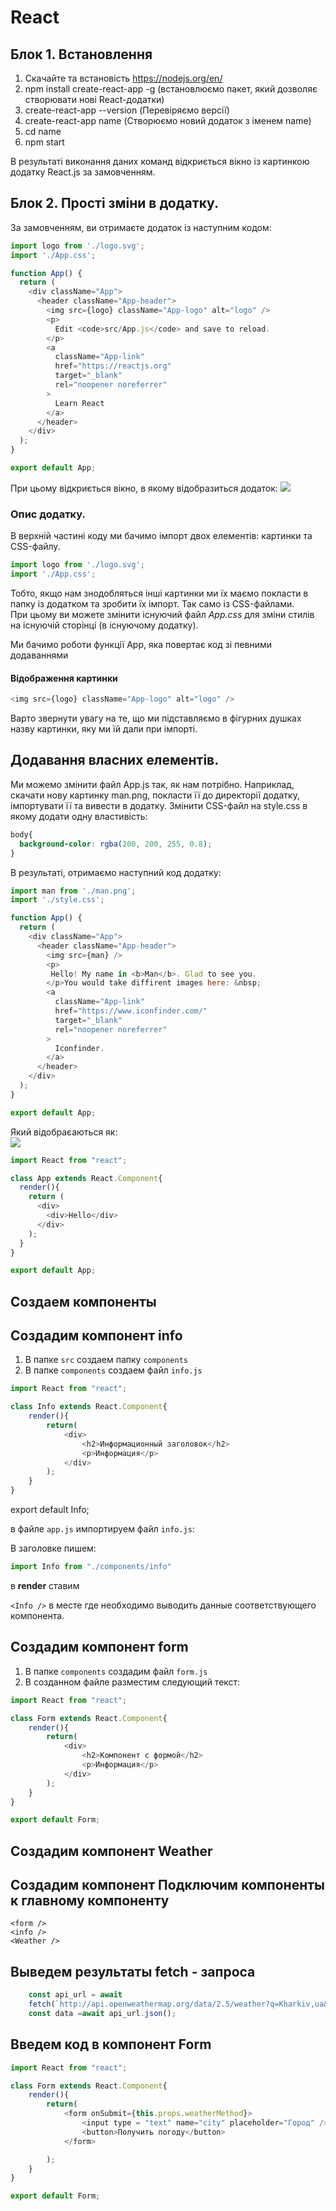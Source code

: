 # React
## Блок 1. Встановлення
1. Скачайте та встановість https://nodejs.org/en/
2. npm install create-react-app -g (встановлюємо пакет, який дозволяє створювати нові React-додатки)
3. create-react-app --version (Перевіряємо версії)
4. create-react-app name (Створюємо новий додаток з іменем name)
5. cd name
6. npm start


В результаті виконання даних команд відкриється вікно із картинкою додатку React.js за замовченням.

## Блок 2. Прості зміни в додатку.
За замовченням, ви отримаєте додаток із наступним кодом:
```js
import logo from './logo.svg';
import './App.css';

function App() {
  return (
    <div className="App">
      <header className="App-header">
        <img src={logo} className="App-logo" alt="logo" />
        <p>
          Edit <code>src/App.js</code> and save to reload.
        </p>
        <a
          className="App-link"
          href="https://reactjs.org"
          target="_blank"
          rel="noopener noreferrer"
        >
          Learn React
        </a>
      </header>
    </div>
  );
}

export default App;
```
При цьому відкриється вікно, в якому відобразиться додаток:
<img src = "img/react01.jpg">  


### Опис додатку.
В верхній частині коду ми бачимо імпорт двох елементів: картинки та CSS-файлу.
```js
import logo from './logo.svg';
import './App.css';
```
Тобто, якщо нам знодобляться інші картинки ми їх маємо покласти в папку із додатком та зробити їх імпорт. Так само із CSS-файлами.  
При цьому ви можете змінити існуючий файл *App.css* для зміни стилів на існуючій сторінці (в існуючому додатку).

Ми бачимо роботи функції App, яка повертає код зі певними додаваннями

#### Відображення картинки 
```js
<img src={logo} className="App-logo" alt="logo" />
```
Варто звернути увагу на те, що ми підставляємо в фігурних душках назву картинки, яку ми їй дали при імпорті.


## Додавання власних елементів.
Ми можемо змінити файл App.js так, як нам потрібно. Наприклад, скачати нову картинку man.png, покласти її до директорії додатку, імпортувати її та вивести в додатку. Змінити CSS-файл на style.css в якому додати одну властивість:
```css
body{
  background-color: rgba(200, 200, 255, 0.8);
}
```
В результаті, отримаємо наступний код додатку:
```js
import man from './man.png';
import './style.css';

function App() {
  return (
    <div className="App">
      <header className="App-header">
        <img src={man} />
        <p>
         Hello! My name in <b>Man</b>. Glad to see you.
        </p>You would take diffirent images here: &nbsp; 
        <a
          className="App-link"
          href="https://www.iconfinder.com/"
          target="_blank"
          rel="noopener noreferrer"
        > 
          Iconfinder.
        </a>
      </header>
    </div>
  );
}

export default App;
```
Який відобраєаються як:  
<img src = "img/react02.jpg">  

```js
import React from "react";

class App extends React.Component{
  render(){
    return (
      <div>
        <div>Hello</div>
      </div>
    );
  }
}

export default App;

```

## Создаем компоненты
## Создадим компонент info
1. В папке `src` создаем папку `components`
2. В папке `components` создаем файл `info.js`
```js
import React from "react";

class Info extends React.Component{
    render(){
        return(
            <div>
                <h2>Информационный заголовок</h2>
                <p>Информация</p>
            </div>
        );
    }
}
```
export default Info;

в файле `app.js` импортируем файл `info.js`:

В заголовке пишем:
```js
import Info from "./components/info"
```
в **render** ставим

`<Info />` в месте где необходимо выводить данные соответствующего компонента.

## Создадим компонент form
1. В папке `components` создадим файл `form.js`
2. В созданном файле разместим следующий текст:
```js 
import React from "react";

class Form extends React.Component{
    render(){
        return(
            <div>
                <h2>Компонент с формой</h2>
                <p>Информация</p>
            </div>
        );
    }
}

export default Form;

```


## Создадим компонент Weather

## Создадим компонент Подключим компоненты к главному компоненту

```
<form />
<info />
<Weather />
```

## Выведем результаты fetch - запроса
```js
    const api_url = await
    fetch(`http://api.openweathermap.org/data/2.5/weather?q=Kharkiv,ua&appid=58c3cca0622442647544fb302144ba06&units=metric`);
    const data =await api_url.json();

```

## Введем код в компонент Form
```js
import React from "react";

class Form extends React.Component{
    render(){
        return(
            <form onSubmit={this.props.weatherMethod}>
                <input type = "text" name="city" placeholder="Город" />
                <button>Получить погоду</button>
            </form>

        );
    }
}

export default Form;
```
